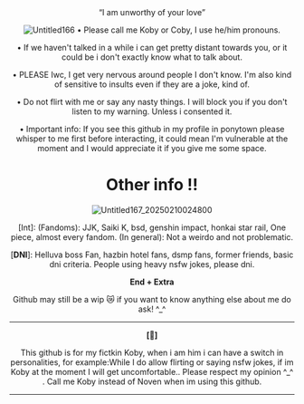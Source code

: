 

<div align='center'>“I am unworthy of your love”

  ![Untitled166](https://github.com/user-attachments/assets/97a8f1df-be0f-45e0-9d57-db655d7a2251)
• Please call me Koby or Coby, I use he/him pronouns.

• If we haven't talked in a while i can get pretty distant towards you, or it could be i don't exactly know what to talk about. 

• PLEASE Iwc, I get very nervous around people I don't know. I'm also kind of sensitive to insults even if they are a joke, kind of.

• Do not flirt with me or say any nasty things. I will block you if you don't listen to my warning. Unless i consented it.

• Important info: If you see this github in my profile in ponytown please whisper to me first before interacting, it could mean I'm vulnerable at the moment and I would appreciate it if you give me some space. 


# Other info !!

![Untitled167_20250210024800](https://github.com/user-attachments/assets/e85d1af2-aba1-40ee-a7b3-76df8e05b354)

[Int]: (Fandoms): JJK, Saiki K, bsd, genshin impact, honkai star rail, One piece, almost every fandom. (In general): Not a weirdo and not problematic.

[**DNI**]: Helluva boss Fan, hazbin hotel fans, dsmp fans, former friends, basic dni criteria. People using heavy nsfw jokes, please dni.

**End + Extra**

Github may still be a wip 😿 if you want to know anything else about me do ask! ^_^

-------------

**[🌸]**

This github is for my fictkin Koby, when i am him i can have a switch in personalities, for example:While I do allow flirting or saying nsfw jokes, if im Koby at the moment I will get uncomfortable.. Please respect my opinion ^_^ . Call me Koby instead of Noven when im using this github.

------
